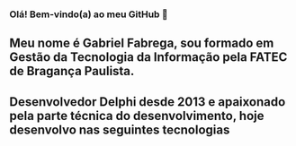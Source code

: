 ### Olá! Bem-vindo(a) ao meu GitHub 👋

## Meu nome é Gabriel Fabrega, sou formado em Gestão da Tecnologia da Informação pela FATEC de Bragança Paulista.
## Desenvolvedor Delphi desde 2013 e apaixonado pela parte técnica do desenvolvimento, hoje desenvolvo nas seguintes tecnologias



<!--
**glfabrega/glfabrega** is a ✨ _special_ ✨ repository because its `README.md` (this file) appears on your GitHub profile.

Here are some ideas to get you started:

- 🔭 I’m currently working on ...
- 🌱 I’m currently learning ...
- 👯 I’m looking to collaborate on ...
- 🤔 I’m looking for help with ...
- 💬 Ask me about ...
- 📫 How to reach me: ...
- 😄 Pronouns: ...
- ⚡ Fun fact: ...
-->
